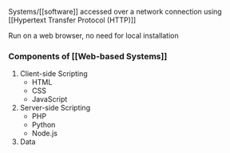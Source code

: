Systems/[[software]] accessed over a network connection using [[Hypertext Transfer Protocol (HTTP)]]

Run on a web browser, no need for local installation

### Components of [[Web-based Systems]]
1. Client-side Scripting
	- HTML
	- CSS
	- JavaScript
2. Server-side Scripting
	- PHP
	- Python
	- Node.js
3. Data